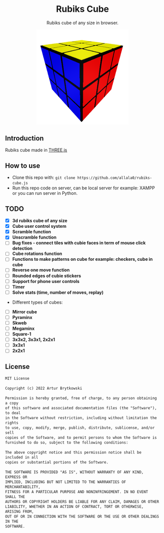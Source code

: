 <h1 align="center">Rubiks Cube</h1>
<p align="center">Rubiks cube of any size in browser.</p>
<p align="center"><img src="img/cube.png" width=300;/></p>

## Introduction

Rubiks cube made in <a href='https://threejs.org/'>THREE.js</a>


## How to use

- Clone this repo with:  ```git clone https://github.com/allala0/rubiks-cube.js``` 
- Run this repo code on server, can be local server for example: XAMPP or you can run server in Python.

## TODO

- [x] **3d rubiks cube of any size**
- [x] **Cube user control system**
- [x] **Scramble function**
- [x] **Unscramble function**
- [ ] **Bug fixes - connect tiles with cubie faces in term of mouse click detection**
- [ ] **Cube rotations function**
- [ ] **Functions to make patterns on cube for example: checkers, cube in cube**
- [ ] **Reverse one move function**
- [ ] **Rounded edges of cubie stickers**
- [ ] **Support for phone user controls**
- [ ] **Timer**
- [ ] **Solve stats (time, number of moves, replay)**
- Different types of cubes: 
- [ ] **Mirror cube**
- [ ] **Pyraminx**
- [ ] **Skweb**
- [ ] **Megaminx**
- [ ] **Square-1**
- [ ] **3x3x2, 3x3x1, 2x2x1**
- [ ] **3x3x1**
- [ ] **2x2x1**

## License

```
MIT License

Copyright (c) 2022 Artur Brytkowski

Permission is hereby granted, free of charge, to any person obtaining a copy
of this software and associated documentation files (the "Software"), to deal
in the Software without restriction, including without limitation the rights
to use, copy, modify, merge, publish, distribute, sublicense, and/or sell
copies of the Software, and to permit persons to whom the Software is
furnished to do so, subject to the following conditions:

The above copyright notice and this permission notice shall be included in all
copies or substantial portions of the Software.

THE SOFTWARE IS PROVIDED "AS IS", WITHOUT WARRANTY OF ANY KIND, EXPRESS OR
IMPLIED, INCLUDING BUT NOT LIMITED TO THE WARRANTIES OF MERCHANTABILITY,
FITNESS FOR A PARTICULAR PURPOSE AND NONINFRINGEMENT. IN NO EVENT SHALL THE
AUTHORS OR COPYRIGHT HOLDERS BE LIABLE FOR ANY CLAIM, DAMAGES OR OTHER
LIABILITY, WHETHER IN AN ACTION OF CONTRACT, TORT OR OTHERWISE, ARISING FROM,
OUT OF OR IN CONNECTION WITH THE SOFTWARE OR THE USE OR OTHER DEALINGS IN THE
SOFTWARE.
```